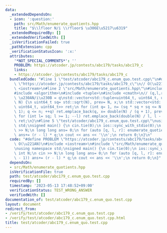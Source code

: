 ```yaml
---
data:
  _extendedDependsOn:
  - icon: ':question:'
    path: src/Math/enumerate_quotients.hpp
    title: "$\\lfloor N/i \\rfloor$ \u306E\u5217\u6319"
  _extendedRequiredBy: []
  _extendedVerifiedWith: []
  _isVerificationFailed: true
  _pathExtension: cpp
  _verificationStatusIcon: ':x:'
  attributes:
    '*NOT_SPECIAL_COMMENTS*': ''
    PROBLEM: https://atcoder.jp/contests/abc179/tasks/abc179_c
    links:
    - https://atcoder.jp/contests/abc179/tasks/abc179_c
  bundledCode: "#line 1 \"test/atcoder/abc179_c.enum_quo.test.cpp\"\n#define PROBLEM\
    \ \"https://atcoder.jp/contests/abc179/tasks/abc179_c\"\n// O(\u221AN)\n#include\
    \ <iostream>\n#line 2 \"src/Math/enumerate_quotients.hpp\"\n#include <vector>\n\
    #include <algorithm>\n#include <tuple>\n#include <cmath>\n// (q,l,r) : i in (l,r],\
    \ \u230AN/i\u230B = q\nstd::vector<std::tuple<uint64_t, uint64_t, uint64_t>> enumerate_quotients(uint64_t\
    \ N) {\n uint64_t sq= std::sqrt(N), prev= N, x;\n std::vector<std::tuple<uint64_t,\
    \ uint64_t, uint64_t>> ret;\n for (int q= 1, n= (sq * sq + sq <= N ? sq : sq -\
    \ 1); q <= n; ++q) ret.emplace_back(q, x= double(N) / (q + 1), prev), prev= x;\n\
    \ for (int l= sq; l >= 1; --l) ret.emplace_back(double(N) / l, l - 1, l);\n return\
    \ ret;\n}\n#line 5 \"test/atcoder/abc179_c.enum_quo.test.cpp\"\nusing namespace\
    \ std;\nsigned main() {\n cin.tie(0);\n ios::sync_with_stdio(0);\n int N;\n cin\
    \ >> N;\n long long ans= 0;\n for (auto [q, l, r]: enumerate_quotients(N - 1))\
    \ ans+= (r - l) * q;\n cout << ans << '\\n';\n return 0;\n}\n"
  code: "#define PROBLEM \"https://atcoder.jp/contests/abc179/tasks/abc179_c\"\n//\
    \ O(\u221AN)\n#include <iostream>\n#include \"src/Math/enumerate_quotients.hpp\"\
    \nusing namespace std;\nsigned main() {\n cin.tie(0);\n ios::sync_with_stdio(0);\n\
    \ int N;\n cin >> N;\n long long ans= 0;\n for (auto [q, l, r]: enumerate_quotients(N\
    \ - 1)) ans+= (r - l) * q;\n cout << ans << '\\n';\n return 0;\n}"
  dependsOn:
  - src/Math/enumerate_quotients.hpp
  isVerificationFile: true
  path: test/atcoder/abc179_c.enum_quo.test.cpp
  requiredBy: []
  timestamp: '2023-05-13 17:48:52+09:00'
  verificationStatus: TEST_WRONG_ANSWER
  verifiedWith: []
documentation_of: test/atcoder/abc179_c.enum_quo.test.cpp
layout: document
redirect_from:
- /verify/test/atcoder/abc179_c.enum_quo.test.cpp
- /verify/test/atcoder/abc179_c.enum_quo.test.cpp.html
title: test/atcoder/abc179_c.enum_quo.test.cpp
---
```

